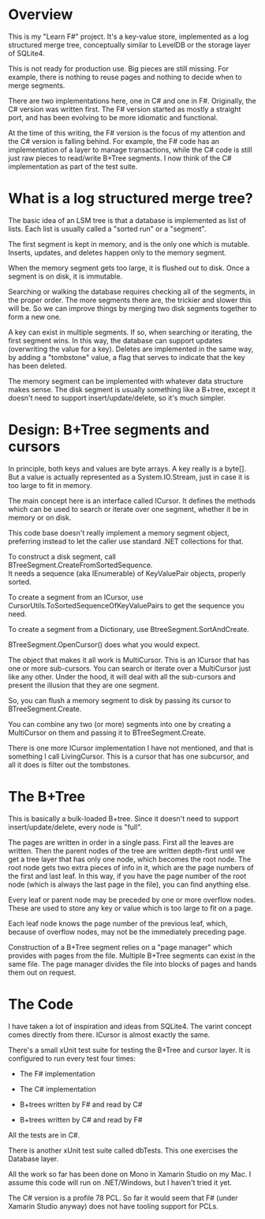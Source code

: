 
# Overview

This is my "Learn F#" project.  It's a key-value store, implemented as
a log structured merge tree, conceptually similar to LevelDB or the 
storage layer of SQLite4.

This is not ready for production use.  Big pieces are still missing.
For example, there is nothing to reuse pages and nothing to decide
when to merge segments.

There are two implementations here, one in C# and one in 
F#.  Originally, the C# version was written first.  The F# version 
started as mostly a straight port, and has been evolving to be more
idiomatic and functional.

At the time of this writing, the F# version is the focus of my 
attention and the C# version is falling behind.  For example, the F#
code has an implementation of a layer to manage transactions,
while the C# code is still just raw pieces to read/write B+Tree
segments.  I now think of the C# implementation as part of the test
suite.

# What is a log structured merge tree?

The basic idea of an LSM tree is that a database is implemented as
list of lists.  Each list is usually called a "sorted run" or a "segment".

The first segment is kept in memory, and is the only
one which is mutable.  Inserts, updates, and deletes happen only
to the memory segment.  

When the memory segment gets too large, it is flushed out to disk.
Once a segment is on disk, it is immutable.

Searching or walking the database requires checking all of the segments, 
in the proper order.  The more segments there are, the trickier and
slower this will be.  So we can improve things by merging two disk
segments together to form a new one.

A key can exist in multiple segments.  If so, when searching or iterating,
the first segment wins.  In this way, the database can support
updates (overwriting the value for a key).  Deletes are implemented
in the same way, by adding a "tombstone" value, a flag that serves 
to indicate that the key has been deleted.

The memory segment can be implemented with whatever data structure
makes sense.  The disk segment is usually something like a B+tree,
except it doesn't need to support insert/update/delete, so it's
much simpler.

# Design: B+Tree segments and cursors

In principle, both keys and values are byte arrays.  A key really is
a byte[].  But a value is actually represented as a System.IO.Stream, 
just in case it is too large to fit in memory.

The main concept here is an interface called ICursor.
It defines the methods which can be used to search or iterate
over one segment, whether it be in memory or on disk.

This code base doesn't really implement a memory segment object,
preferring instead to let the caller use standard .NET collections
for that.

To construct a disk segment, call BTreeSegment.CreateFromSortedSequence.  
It needs a sequence (aka IEnumerable) of KeyValuePair objects,
properly sorted.

To create a segment from an ICursor, use CursorUtils.ToSortedSequenceOfKeyValuePairs
to get the sequence you need.

To create a segment from a Dictionary, use BtreeSegment.SortAndCreate.

BTreeSegment.OpenCursor() does what you would expect.

The object that makes it all work is MultiCursor.  This is an ICursor
that has one or more sub-cursors.  You can search or iterate over
a MultiCursor just like any other.  Under the hood, it will deal
with all the sub-cursors and present the illusion that they are one
segment.

So, you can flush a memory segment to disk by passing its cursor
to BTreeSegment.Create.

You can combine any two (or more) segments into one by creating a 
MultiCursor on them and passing it to BTreeSegment.Create.

There is one more ICursor implementation I have not mentioned, and
that is something I call LivingCursor.  This is a cursor that has
one subcursor, and all it does is filter out the tombstones.

# The B+Tree

This is basically a bulk-loaded B+tree.  Since it doesn't need to support
insert/update/delete, every node is "full".

The pages are written in order in a single pass.  First all the leaves
are written.  Then the parent nodes of the tree are written depth-first
until we get a tree layer that has only one node, which becomes the root
node.  The root node gets two extra pieces of info in it, which are the
page numbers of the first and last leaf.  In this way, if you have the
page number of the root node (which is always the last page in the file),
you can find anything else.

Every leaf or parent node may be preceded by one or more overflow nodes.
These are used to store any key or value which is too large to fit on
a page.

Each leaf node knows the page number of the previous leaf, which, because of
overflow nodes, may not be the immediately preceding page.

Construction of a B+Tree segment relies on a "page manager" which provides
with pages from the file.  Multiple B+Tree segments can exist in the
same file.  The page manager divides the file into blocks of pages
and hands them out on request.

# The Code

I have taken a lot of inspiration and ideas from SQLite4.  The varint
concept comes directly from there.  ICursor is almost exactly the same.

There's a small xUnit test suite for testing the B+Tree and cursor
layer.  It is configured to run every test four times:

 * The F# implementation

 * The C# implementation

 * B+trees written by F# and read by C#

 * B+trees written by C# and read by F#

All the tests are in C#.

There is another xUnit test suite called dbTests.  This one exercises
the Database layer.

All the work so far has been done on Mono in Xamarin Studio on my
Mac.  I assume this code will run on .NET/Windows, but I haven't tried
it yet.

The C# version is a profile 78 PCL.  So far it would seem that F#
(under Xamarin Studio anyway) does not have tooling support for PCLs.

